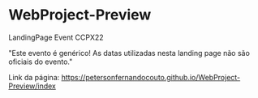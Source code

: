 # WebProject-Preview
 LandingPage Event CCPX22
 
"Este evento é genérico! As datas utilizadas nesta landing page não são oficiais do evento."

Link da página:
 https://petersonfernandocouto.github.io/WebProject-Preview/index
